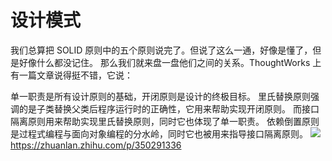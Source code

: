 # 设计模式

我们总算把 SOLID 原则中的五个原则说完了。但说了这么一通，好像是懂了，但是好像什么都没记住。 那么我们就来盘一盘他们之间的关系。ThoughtWorks 上有一篇文章说得挺不错，它说：

单一职责是所有设计原则的基础，开闭原则是设计的终极目标。
里氏替换原则强调的是子类替换父类后程序运行时的正确性，它用来帮助实现开闭原则。
而接口隔离原则用来帮助实现里氏替换原则，同时它也体现了单一职责。
依赖倒置原则是过程式编程与面向对象编程的分水岭，同时它也被用来指导接口隔离原则。
![](https://pic3.zhimg.com/80/v2-756fb54452ceb84485b7d26950825fd2_1440w.webp)
https://zhuanlan.zhihu.com/p/350291336